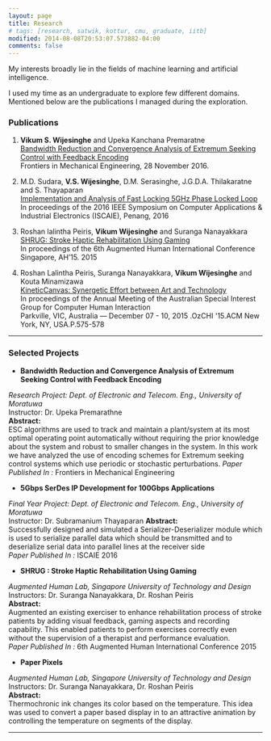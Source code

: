 ```yaml
---
layout: page
title: Research
# tags: [research, satwik, kottur, cmu, graduate, iitb]
modified: 2014-08-08T20:53:07.573882-04:00
comments: false
---
```


My interests broadly lie in the fields of machine learning and artificial intelligence.

I used my time as an undergraduate to explore few different domains. Mentioned below are the publications I managed during the exploration.

### Publications

1. **Vikum S. Wijesinghe** and Upeka Kanchana Premaratne  
[Bandwidth Reduction and Convergence Analysis of Extremum Seeking Control with Feedback Encoding](https://goo.gl/9Npr8Q)  
Frontiers in Mechanical Engineering, 28 November 2016.

1. M.D. Sudara, **V.S. Wijesinghe**, D.M. Serasinghe, J.G.D.A. Thilakaratne and S. Thayaparan  
[Implementation and Analysis of Fast Locking 5GHz Phase Locked Loop](https://goo.gl/GhfvD1)  
In proceedings of the 2016 IEEE Symposium on Computer Applications & Industrial Electronics (ISCAIE), Penang, 2016  

1. Roshan lalintha Peiris, **Vikum Wijesinghe** and Suranga Nanayakkara  
[SHRUG: Stroke Haptic Rehabilitation Using Gaming](https://goo.gl/Ana7cI)  
In proceedings of the 6th Augmented Human International Conference Singapore, AH’15. 2015  

1. Roshan Lalintha Peiris, Suranga Nanayakkara, **Vikum Wijesinghe** and Kouta Minamizawa  
[KineticCanvas: Synergetic Effort between Art and Technology](https://goo.gl/TRD1Wy)  
In proceedings of the Annual Meeting of the Australian Special Interest Group for Computer Human Interaction  
Parkville, VIC, Australia — December 07 - 10, 2015 .OzCHI '15.ACM New York, NY, USA.P.575-578  

-----

### Selected Projects

* **Bandwidth Reduction and Convergence Analysis of Extremum Seeking Control with Feedback Encoding**  
<!---2015/16*-->
*Research Project: Dept. of Electronic and Telecom. Eng., University of Moratuwa*  
Instructor: Dr. Upeka Premarathne  
**Abstract:**  
ESC algorithms are used to track and maintain a plant/system at its most optimal operating point automatically without requiring the prior knowledge about the system and robust to smaller changes in the system. In this work we have analyzed the use of encoding schemes for Extremum seeking control systems which use periodic or stochastic perturbations.
*Paper Published In :* Frontiers in Mechanical Engineering

* **5Gbps SerDes IP Development for 100Gbps Applications**  
<!---*2015/16*-->
*Final Year Project: Dept. of Electronic and Telecom. Eng., University of Moratuwa*  
Instructor: Dr. Subramanium Thayaparan 
**Abstract:**  
Successfully designed and simulated a Serializer-Deserializer module which is used to serialize parallel data which should be transmitted and to deserialize serial data into parallel lines at the receiver side  
*Paper Published In :* ISCAIE 2016

* **SHRUG : Stroke Haptic Rehabilitation Using Gaming**  
<!--- *2014/15*--> 
*Augmented Human Lab, Singapore University of Technology and Design*  
Instructors: Dr. Suranga Nanayakkara, Dr. Roshan Peiris  
**Abstract:**  
Augmented an existing exerciser to enhance rehabilitation process of stroke patients by adding visual feedback, gaming aspects and recording capability. This enabled patients to perform exercises correctly even without the supervision of a therapist and performance evaluation.  
*Paper Published In :* 6th Augmented Human International Conference 2015  

* **Paper Pixels**  
<!---*2014/15* -->
*Augmented Human Lab, Singapore University of Technology and Design*  
Instructors: Dr. Suranga Nanayakkara, Dr. Roshan Peiris   
**Abstract:**  
Thermochronic ink changes its color based on the temperature. This idea was used to convert a paper based display in to an attractive animation by controlling the temperature on segments of the display.   

<!---An HTML Comment 
You can find my other projects from undergraduate [here](/research/oldprojects).  
[Here](/research/courses/) is a list of all the courses I have taken, both during graduate and undergraduate studies.-->

-----

